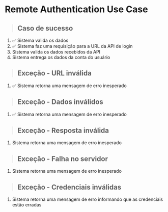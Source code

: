 

# Remote Authentication Use Case

> ## Caso de sucesso
1. ✅ Sistema valida os dados
2. ✅ Sistema faz uma requisição para a URL da API de login
3. Sistema valida os dados recebidos da API
4. Sistema entrega os dados da conta do usuário
> ## Exceção - URL inválida
1. ✅ Sistema retorna uma mensagem de erro inesperado
> ## Exceção - Dados inválidos
1. ✅ Sistema retorna uma mensagem de erro inesperado
> ## Exceção - Resposta inválida
1. Sistema retorna uma mensagem de erro inesperado
> ## Exceção - Falha no servidor
1. Sistema retorna uma mensagem de erro inesperado
> ## Exceção - Credenciais inválidas
1. Sistema retorna uma mensagem de erro informando que as credenciais estão erradas